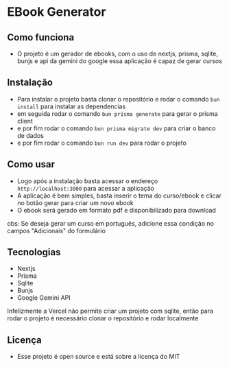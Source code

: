 # EBook Generator

## Como funciona
- O projeto é um gerador de ebooks, com o uso de nextjs, prisma, sqlite, bunjs e api da gemini do google essa aplicação é capaz de gerar cursos

## Instalação
- Para instalar o projeto basta clonar o repositório e rodar o comando `bun install` para instalar as dependencias
- em seguida rodar o comando `bun prisma generate` para gerar o prisma client
- e por fim rodar o comando `bun prisma migrate dev` para criar o banco de dados
- e por fim rodar o comando `bun run dev` para rodar o projeto 

## Como usar
- Logo após a instalação basta acessar o endereço `http://localhost:3000` para acessar a aplicação
- A aplicação é bem simples, basta inserir o tema do curso/ebook e clicar no botão gerar para criar um novo ebook
- O ebook será gerado em formato pdf e disponibilizado para download

obs: Se deseja gerar um curso em português, adicione essa condição no campos "Adicionais" do formulário

## Tecnologias
- Nextjs
- Prisma
- Sqlite
- Bunjs
- Google Gemini API

Infelizmente a Vercel não permite criar um projeto com sqlite, então para rodar o projeto é necessário clonar o repositório e rodar localmente

## Licença
- Esse projeto é open source e está sobre a licença do MIT